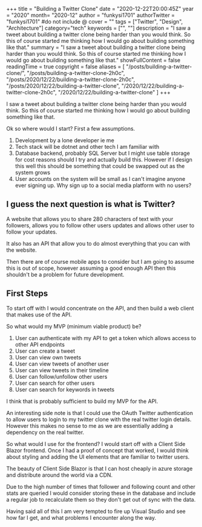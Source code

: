 +++
title = "Building a Twitter Clone"
date = "2020-12-22T20:00:45Z"
year = "2020"
month= "2020-12"
author = "funkysi1701"
authorTwitter = "funkysi1701" #do not include @
cover = ""
tags = ["Twitter", "Design", "Architecture"]
category="tech"
keywords = ["", ""]
description = "I saw a tweet about building a twitter clone being harder than you would think. So this of course started me thinking how I would go about building something like that."
summary = "I saw a tweet about building a twitter clone being harder than you would think. So this of course started me thinking how I would go about building something like that."
showFullContent = false
readingTime = true
copyright = false
aliases = [
    "/posts/building-a-twitter-clone/",
    "/posts/building-a-twitter-clone-2h0c",
    "/posts/2020/12/22/building-a-twitter-clone-2h0c",
    "/posts/2020/12/22/building-a-twitter-clone",
    "/2020/12/22/building-a-twitter-clone-2h0c",
    "/2020/12/22/building-a-twitter-clone"
]
+++

I saw a tweet about building a twitter clone being harder than you would think. So this of course started me thinking how I would go about building something like that.

Ok so where would I start? First a few assumptions.

1) Development by a lone developer ie me
2) Tech stack will be dotnet and other tech I am familiar with
3) Database backend, probably SQL Server but I might use table storage for cost reasons should I try and actually build this. However if I design this well this should be something that could be swapped out as the system grows
4) User accounts on the system will be small as I can't imagine anyone ever signing up. Why sign up to a social media platform with no users?

## I guess the next question is what is Twitter?

A website that allows you to share 280 characters of text with your followers, allows you to follow other users updates and allows other user to follow your updates.

It also has an API that allow you to do almost everything that you can with the website.

Then there are of course mobile apps to consider but I am going to assume this is out of scope, however assuming a good enough API then this shouldn't be a problem for future development.

## First Steps

To start off with I would concentrate on the API, and then build a web client that makes use of the API.

So what would my MVP (minimum viable product) be?

1) User can authenticate with my API to get a token which allows access to other API endpoints
2) User can create a tweet
3) User can view own tweets
4) User can view tweets of another user
5) User can view tweets in their timeline
6) User can follow/unfollow other users
7) User can search for other users
8) User can search for keywords in tweets

I think that is probably sufficient to build my MVP for the API.

An interesting side note is that I could use the OAuth Twitter authentication to allow users to login to my twitter clone with the real twitter login details. However this makes no sense to me as we are essentially adding a dependency on the real twitter.

So what would I use for the frontend? I would start off with a Client Side Blazor frontend. Once I had a proof of concept that worked, I would think about styling and adding the UI elements that are familiar to twitter users.

The beauty of Client Side Blazor is that I can host cheaply in azure storage and distribute around the world via a CDN.

Due to the high number of times that follower and following count and other stats are queried I would consider storing these in the database and include a regular job to recalculate them so they don't get out of sync with the data.

Having said all of this I am very tempted to fire up Visual Studio and see how far I get, and what problems I encounter along the way.